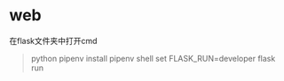 # web
在flask文件夹中打开cmd

> python
> pipenv install
> pipenv shell
> set FLASK_RUN=developer
> flask run
